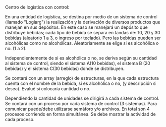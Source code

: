
Centro de logística con control:

En una entidad de logística, se destina por medio de un sistema de control (llamado "Logiarg") la realización y la derivación de diversos productos que manejan en sus depósitos. En este caso se manejará un depósito que distribuye bebidas; cada tipo de bebida se separa en tandas de: 10, 20 y 30 bebidas (aleatorio 1 a 3, o ingreso por teclado). Pero las bebidas pueden ser alcohólicas como no alcohólicas. Aleatoriamente se elige si es alcohólica o no. (1 a 2). 

Independientemente de si es alcohólica o no, se deriva según su cantidad al sistema de control, siendo el sistema A(10 bebidas), el sistema B (20 bebidas) y el sistema C(30 bebidas) donde se distribuyen. 

Se contará con un array (arreglo) de estructuras, en la que cada estructura cuenta con el nombre de la bebida, si es alcohólica o no, (y descripción si desea). Evalué si colocaría cantidad o no.  

Dependiendo la cantidad de unidades se dirigirá a cada sistema de control. Se contará con un proceso por cada sistema de control (3 sistemas).
Para comunicar puede/debe utilizarse semáforo y/o archivos.
En total son 4 procesos corriendo en forma simultánea.
Se debe mostrar la actividad de cada proceso. 
